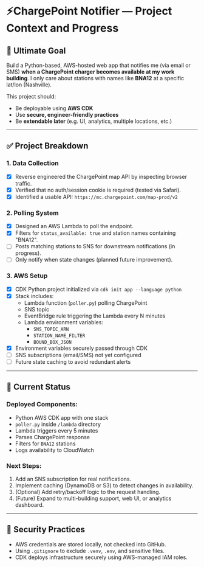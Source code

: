 # ⚡️ChargePoint Notifier — Project Context and Progress

## 🎯 Ultimate Goal

Build a Python-based, AWS-hosted web app that notifies me (via email or SMS) **when a ChargePoint charger becomes available at my work building**. I only care about stations with names like **BNA12** at a specific lat/lon (Nashville).

This project should:
- Be deployable using **AWS CDK**
- Use **secure, engineer-friendly practices**
- Be **extendable later** (e.g. UI, analytics, multiple locations, etc.)

---

## ✅ Project Breakdown

### 1. **Data Collection**
- [x] Reverse engineered the ChargePoint map API by inspecting browser traffic.
- [x] Verified that no auth/session cookie is required (tested via Safari).
- [x] Identified a usable API: `https://mc.chargepoint.com/map-prod/v2`

### 2. **Polling System**
- [x] Designed an AWS Lambda to poll the endpoint.
- [x] Filters for `status_available: true` and station names containing "BNA12".
- [ ] Posts matching stations to SNS for downstream notifications (in progress).
- [ ] Only notify when state changes (planned future improvement).

### 3. **AWS Setup**
- [x] CDK Python project initialized via `cdk init app --language python`
- [x] Stack includes:
  - Lambda function (`poller.py`) polling ChargePoint
  - SNS topic
  - EventBridge rule triggering the Lambda every N minutes
  - Lambda environment variables:
    - `SNS_TOPIC_ARN`
    - `STATION_NAME_FILTER`
    - `BOUND_BOX_JSON`
- [x] Environment variables securely passed through CDK
- [ ] SNS subscriptions (email/SMS) not yet configured
- [ ] Future state caching to avoid redundant alerts

---

## 📍 Current Status

### Deployed Components:
- Python AWS CDK app with one stack
- `poller.py` inside `/lambda` directory
- Lambda triggers every 5 minutes
- Parses ChargePoint response
- Filters for `BNA12` stations
- Logs availability to CloudWatch

### Next Steps:
1. Add an SNS subscription for real notifications.
2. Implement caching (DynamoDB or S3) to detect changes in availability.
3. (Optional) Add retry/backoff logic to the request handling.
4. (Future) Expand to multi-building support, web UI, or analytics dashboard.

---

## 🔐 Security Practices
- AWS credentials are stored locally, not checked into GitHub.
- Using `.gitignore` to exclude `.venv`, `.env`, and sensitive files.
- CDK deploys infrastructure securely using AWS-managed IAM roles.

